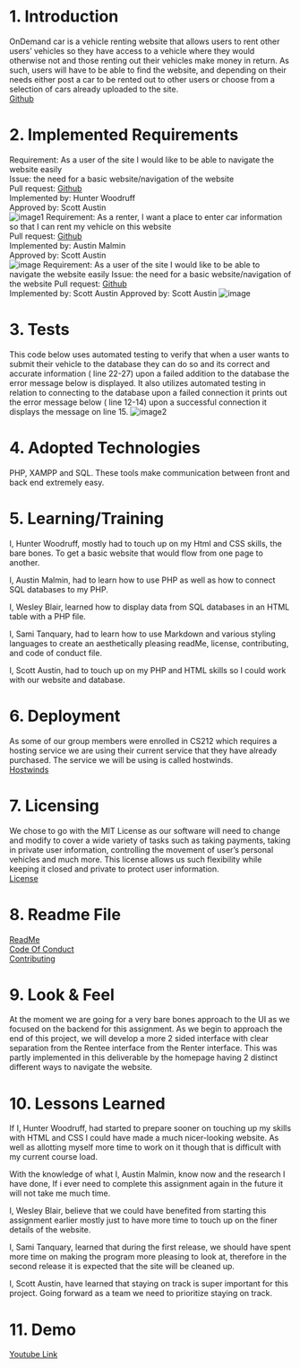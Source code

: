 # 1. Introduction
OnDemand car is a vehicle renting website that allows users to rent other users’ vehicles so they have access to a vehicle where they would otherwise not and those renting out their vehicles make money in return. As such, users will have to be able to find the website, and depending on their needs either post a car to be rented out to other users or choose from a selection of cars already uploaded to the site.\
[Github](https://github.com/cmchone5155/On-Demand-Car)
# 2. Implemented Requirements
Requirement: As a user of the site I would like to be able to navigate the website easily\
Issue: the need for a basic website/navigation of the website\
Pull request: [Github](https://github.com/cmchone5155/On-Demand-Car/pull/7 )\
Implemented by: Hunter Woodruff\
Approved by: Scott Austin\
![image1](https://user-images.githubusercontent.com/79882639/138618958-3eaff3e9-37ff-48cf-97aa-e6f47b30e492.png)
Requirement: As a renter, I want a place to enter car information so that I can rent my vehicle on this website\
Pull request: [Github](https://github.com/cmchone5155/On-Demand-Car/pull/10)\
Implemented by: Austin Malmin\
Approved by: Scott Austin\
![image](https://user-images.githubusercontent.com/79882639/138619043-232d3bba-853e-4892-b6f3-28c908491bc0.png)
Requirement: As a user of the site I would like to be able to navigate the website easily
Issue: the need for a basic website/navigation of the website
Pull request: [Github](https://github.com/cmchone5155/On-Demand-Car/pull/8)\
Implemented by: Scott Austin
Approved by: Scott Austin
![image](https://user-images.githubusercontent.com/79882639/138619062-c2fc852c-cd01-4beb-9b52-a6c7353a157a.png)
# 3. Tests
This code below uses automated testing to verify that when a user wants to submit their vehicle to the database they can do so and its correct and accurate information ( line 22-27) upon a failed addition to the database the error message below is displayed. It also utilizes automated testing in relation to connecting to the database upon a failed connection it prints out the error message below ( line 12-14) upon a successful connection it displays the message on line 15.
![image2](https://user-images.githubusercontent.com/79882639/138619131-f6a53ff4-a4ce-45e9-9e84-adbaaa427b4f.png)

# 4. Adopted Technologies
PHP, XAMPP and SQL. These tools make communication between front and back end extremely easy.
# 5. Learning/Training
I, Hunter Woodruff, mostly had to touch up on my Html and CSS skills, the bare bones. To get a basic website that would flow from one page to another.

I, Austin Malmin, had to learn how to use PHP as well as how to connect SQL databases to my PHP.

I, Wesley Blair, learned how to display data from SQL databases in an HTML table with a PHP file.

I, Sami Tanquary, had to learn how to use Markdown and various styling languages to create an aesthetically pleasing readMe, license, contributing, and code of conduct file.

I, Scott Austin, had to touch up on my PHP and HTML skills so I could work with our website and database.
# 6. Deployment
As some of our group members were enrolled in CS212 which requires a hosting service we are using their current service that they have already purchased. The service we will be using is called hostwinds.\
[Hostwinds](https://www.hostwinds.com/)
# 7. Licensing
We chose to go with the MIT License as our software will need to change and modify to cover a wide variety of tasks such as taking payments, taking in private user information, controlling the movement of user’s personal vehicles and much more. This license allows us such flexibility while keeping it closed and private to protect user information.\
[License](https://github.com/cmchone5155/On-Demand-Car/blob/main/LICENSE)
# 8. Readme File
[ReadMe](https://github.com/cmchone5155/On-Demand-Car/blob/main/README.md)\
[Code Of Conduct](https://github.com/cmchone5155/On-Demand-Car/blob/main/CODE_OF_CONDUCT.md)\
[Contributing](https://github.com/cmchone5155/On-Demand-Car/blob/main/CONTRIBUTING.md)
# 9. Look & Feel
At the moment we are going for a very bare bones approach to the UI as we focused on the backend for this assignment. As we begin to approach the end of this project, we will develop a more 2 sided interface with clear separation from the Rentee interface from the Renter interface. This was partly implemented in this deliverable by the homepage having 2 distinct different ways to navigate the website.
# 10. Lessons Learned
If I, Hunter Woodruff, had started to prepare sooner on touching up my skills with HTML and CSS I could have made a much nicer-looking website. As well as allotting myself more time to work on it though that is difficult with my current course load.

With the knowledge of what I, Austin Malmin, know now and the research I have done, If i ever need to complete this assignment again in the future it will not take me much time.

I, Wesley Blair, believe that we could have benefited from starting this assignment earlier mostly just to have more time to touch up on the finer details of the website.

I, Sami Tanquary, learned that during the first release, we should have spent more time on making the program more pleasing to look at, therefore in the second release it is expected that the site will be cleaned up.

I, Scott Austin, have learned that staying on track is super important for this project. Going forward as a team we need to prioritize staying on track.
# 11. Demo
[Youtube Link](https://youtu.be/rg-6t88XOx4)
